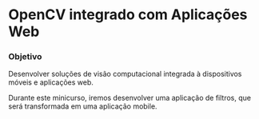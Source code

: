 # OpenCV integrado com Aplicações Web

### Objetivo

Desenvolver soluções de visão computacional integrada à dispositivos móveis e aplicações web.

Durante este minicurso, iremos desenvolver uma aplicação de filtros, que será transformada em uma aplicação mobile.
